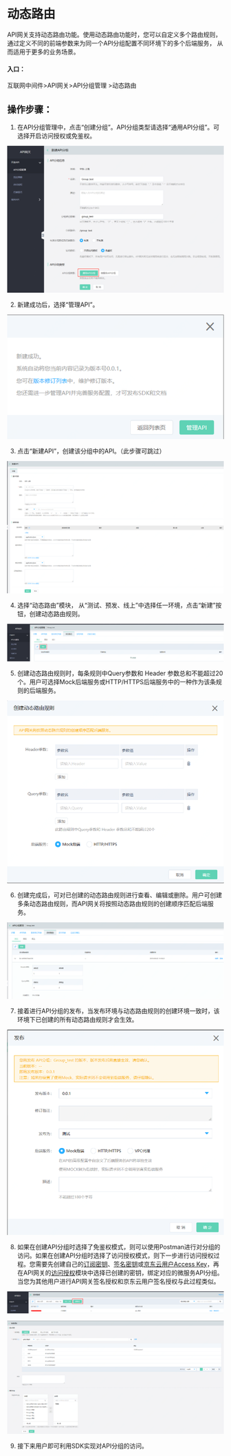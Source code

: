 # 动态路由

API网关支持动态路由功能。使用动态路由功能时，您可以自定义多个路由规则，通过定义不同的前端参数来为同一个API分组配置不同环境下的多个后端服务，
从而适用于更多的业务场景。

#### 入口：
互联网中间件>API网关>API分组管理 >动态路由


##  操作步骤：
1. 在API分组管理中，点击“创建分组”。API分组类型请选择“通用API分组”。可选择开启访问授权或免鉴权。

 ![API列表](../../../../../image/Internet-Middleware/API-Gateway/Dynamic-Routing-1.png)
 
 
2. 新建成功后，选择“管理API”。
 
 ![API列表](../../../../../image/Internet-Middleware/API-Gateway/Dynamic-Routing-2.png)
 

3. 点击“新建API”，创建该分组中的API。（此步骤可跳过）

 ![API列表](../../../../../image/Internet-Middleware/API-Gateway/Dynamic-Routing-3.png)
 

4. 选择“动态路由”模块， 从“测试、预发、线上”中选择任一环境，点击“新建”按钮，创建动态路由规则。

 ![API列表](../../../../../image/Internet-Middleware/API-Gateway/Dynamic-Routing-4.png)
 

5. 创建动态路由规则时，每条规则中Query参数和 Header 参数总和不能超过20个。用户可选择Mock后端服务或HTTP/HTTPS后端服务中的一种作为该条规则的后端服务。

 ![API列表](../../../../../image/Internet-Middleware/API-Gateway/Dynamic-Routing-5.png)
 

6. 创建完成后，可对已创建的动态路由规则进行查看、编辑或删除。用户可创建多条动态路由规则，而API网关将按照动态路由规则的创建顺序匹配后端服务。

 ![API列表](../../../../../image/Internet-Middleware/API-Gateway/Dynamic-Routing-6.png)
 

7. 接着进行API分组的发布，当发布环境与动态路由规则的创建环境一致时，该环境下已创建的所有动态路由规则才会生效。

 ![API列表](../../../../../image/Internet-Middleware/API-Gateway/Dynamic-Routing-7.png)
 

8. 如果在创建API分组时选择了免鉴权模式，则可以使用Postman进行对分组的访问。如果在创建API分组时选择了访问授权模式，则下一步进行访问授权过程。您需要先创建自己的[订阅密钥](https://apigateway-console.jdcloud.com/subscriptionKey)、[签名密钥](https://apigateway-console.jdcloud.com/accessSecretKey)或[京东云用户Access Key](https://uc.jdcloud.com/account/accesskey)，再在API网关的[访问授权](https://apigateway-console.jdcloud.com/authorizationList)模块中选择已创建的密钥，绑定对应的微服务API分组。当您为其他用户进行API网关签名授权和京东云用户签名授权与此过程类似。

 ![API列表](../../../../../image/Internet-Middleware/API-Gateway/Dynamic-Routing-8.png)
 
 
 ![API列表](../../../../../image/Internet-Middleware/API-Gateway/Dynamic-Routing-9.png)


9. 接下来用户即可利用SDK实现对API分组的访问。


